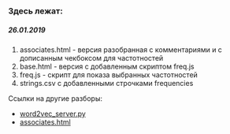 ### Здесь лежат:
##### 26.01.2019
1. assoсiates.html - версия разобранная с комментариями и с дописанным чекбоксом для частотностей
2. base.html - версия с добавленным скриптом freq.js
3. freq.js - скрипт для показа выбранных частотностей
4. strings.csv с добавленными строчками frequencies

Ссылки на другие разборы:
* [word2vec_server.py](https://drive.google.com/open?id=18-HSB28ry6_L0t3m0sQkuH2AKuTpq8nIidaRoYS6gqM)
* [associates.html](https://drive.google.com/open?id=18_saLVtT5qE19uRDl0lEBu1drQsQx9BOYeuZW-ypdYY)
